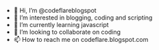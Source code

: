 - 👋 Hi, I’m @codeflareblogspot
- 👀 I’m interested in blogging, coding and scripting
- 🌱 I’m currently learning javascript
- 💞️ I’m looking to collaborate on coding
- 📫 How to reach me on codeflare.blogspot.com

<!---
codeflareblogspot/codeflareblogspot is a ✨ special ✨ repository because its `README.md` (this file) appears on your GitHub profile.
You can click the Preview link to take a look at your changes.
--->
